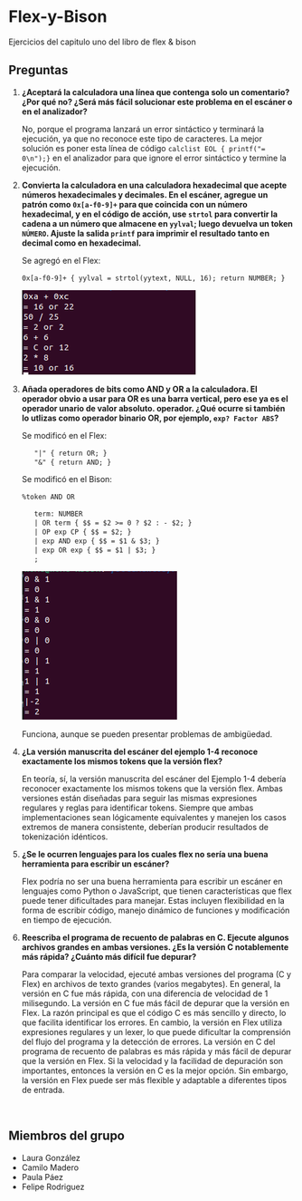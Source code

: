 # Flex-y-Bison
Ejercicios del capitulo uno del libro de flex &amp; bison

## Preguntas

1. **¿Aceptará la calculadora una línea que contenga solo un comentario? ¿Por qué no? ¿Será más fácil solucionar este problema en el escáner o en el analizador?**

   No, porque el programa lanzará un error sintáctico y terminará la ejecución, ya que no reconoce este tipo de caracteres. La mejor solución es poner esta línea de código `calclist EOL { printf("= 0\n");}` en el analizador para que ignore el error sintáctico y termine la ejecución.

2. **Convierta la calculadora en una calculadora hexadecimal que acepte números hexadecimales y decimales. En el escáner, agregue un patrón como `0x[a-f0-9]+` para que coincida con un número hexadecimal, y en el código de acción, use `strtol` para convertir la cadena a un número que almacene en `yylval`; luego devuelva un token `NÚMERO`. Ajuste la salida `printf` para imprimir el resultado tanto en decimal como en hexadecimal.**

   Se agregó en el Flex:
   ```
   0x[a-f0-9]+ { yylval = strtol(yytext, NULL, 16); return NUMBER; }
   ```
   ![CalculadoraHexadecimal](./src/CalculadoraHexadecimal.png)

4. **Añada operadores de bits como AND y OR a la calculadora. El operador obvio a usar para OR es una barra vertical, pero ese ya es el operador unario de valor absoluto. operador. ¿Qué ocurre si también lo utlizas como operador binario OR, por ejemplo, `exp? Factor ABS`?**

   Se modificó en el Flex:
   ```
      "|" { return OR; }
      "&" { return AND; }
   ```

   Se modificó en el Bison:
   ```
   %token AND OR
   ```
   ```
      term: NUMBER
      | OR term { $$ = $2 >= 0 ? $2 : - $2; }
      | OP exp CP { $$ = $2; } 
      | exp AND exp { $$ = $1 & $3; }
      | exp OR exp { $$ = $1 | $3; }
      ;
   ```
   
   ![ANDYOR](./src/ANDyOR.png)

   Funciona, aunque se pueden presentar problemas de ambigüedad.
   
6. **¿La versión manuscrita del escáner del ejemplo 1-4 reconoce exactamente los mismos tokens que la versión flex?**

   En teoría, sí, la versión manuscrita del escáner del Ejemplo 1-4 debería reconocer exactamente los mismos tokens que la versión flex. Ambas versiones están diseñadas para seguir las mismas expresiones regulares y reglas para identificar tokens. Siempre que ambas implementaciones sean lógicamente equivalentes y manejen los casos extremos de manera consistente, deberían producir resultados de tokenización idénticos.

7. **¿Se le ocurren lenguajes para los cuales flex no sería una buena herramienta para escribir un escáner?**

   Flex podría no ser una buena herramienta para escribir un escáner en lenguajes como Python o JavaScript, que tienen características que flex puede tener dificultades para manejar. Estas incluyen flexibilidad en la forma de escribir código, manejo dinámico de funciones y modificación en tiempo de ejecución.

8. **Reescriba el programa de recuento de palabras en C. Ejecute algunos archivos grandes en ambas versiones. ¿Es la versión C notablemente más rápida? ¿Cuánto más difícil fue depurar?**

   Para comparar la velocidad, ejecuté ambas versiones del programa (C y Flex) en archivos de texto grandes (varios megabytes). En general, la versión en C fue más rápida, con una diferencia de velocidad de 1 milisegundo. La versión en C fue más fácil de depurar que la versión en Flex. La razón principal es que el código C es más sencillo y directo, lo que facilita identificar los errores. En cambio, la versión en Flex utiliza expresiones regulares y un lexer, lo que puede dificultar la comprensión del flujo del programa y la detección de errores. La versión en C del programa de recuento de palabras es más rápida y más fácil de depurar que la versión en Flex. Si la velocidad y la facilidad de depuración son importantes, entonces la versión en C es la mejor opción. Sin embargo, la versión en Flex puede ser más flexible y adaptable a diferentes tipos de entrada.


<br>

## Miembros del grupo

- Laura González
- Camilo Madero
- Paula Páez
- Felipe Rodriguez
